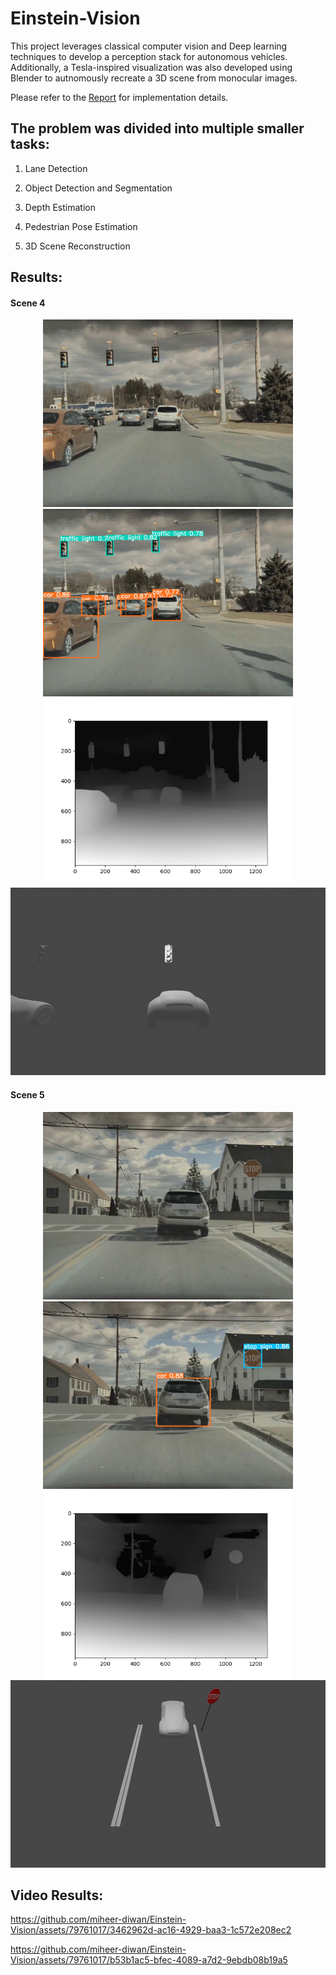 # Einstein-Vision
This project leverages classical computer vision and Deep learning techniques to develop a perception stack for autonomous vehicles. Additionally, a Tesla-inspired visualization was also developed using Blender to autnomously recreate a 3D scene from monocular images. 

Please refer to the [Report](Report.pdf) for implementation details.

## The problem was divided into multiple smaller tasks:
1. Lane Detection

2. Object Detection and Segmentation

3. Depth Estimation

4. Pedestrian Pose Estimation
  
5. 3D Scene Reconstruction

## Results:

#### Scene 4 
<p align="center">
  <img src="Output Images\scene4frame261\frame261.jpg" alt="Image 1 Description" height="300"/>
  <img src="Output Images\scene4frame261\yolo261.jpg" alt="Image 2 Description" height="300"/>
    <img src="Output Images\scene4frame261\depthmap261.png" alt="Image 2 Description" height="300"/>
  <img src="Output Images\scene4frame261\blender261_view2.png" alt="Image 3 Description" height="300"/>
</p>

#### Scene 5
<p align="center">
  <img src="Output Images\scene5frame351\frame351.jpg" alt="Image 1 Description" height="300"/>
  <img src="Output Images\scene5frame351\yolo351.jpg" alt="Image 2 Description" height="300"/>
    <img src="Output Images\scene5frame351\depthmap351.png" alt="Image 2 Description" height="300"/>
  <img src="Output Images\scene5frame351\blender351.png" alt="Image 3 Description" height="300"/>
</p>

## Video Results:

https://github.com/miheer-diwan/Einstein-Vision/assets/79761017/3462962d-ac16-4929-baa3-1c572e208ec2




https://github.com/miheer-diwan/Einstein-Vision/assets/79761017/b53b1ac5-bfec-4089-a7d2-9ebdb08b19a5


